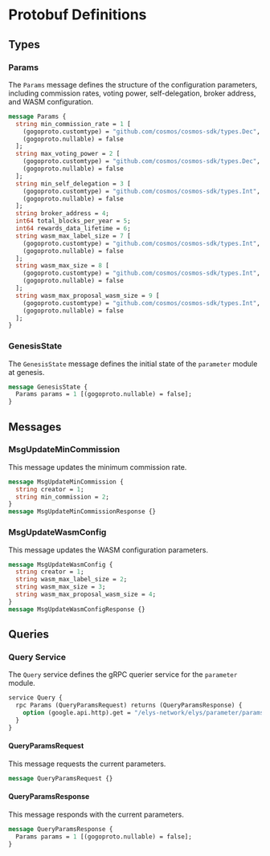<!--
order: 4
-->

# Protobuf Definitions

## Types

### Params

The `Params` message defines the structure of the configuration parameters, including commission rates, voting power, self-delegation, broker address, and WASM configuration.

```proto
message Params {
  string min_commission_rate = 1 [
    (gogoproto.customtype) = "github.com/cosmos/cosmos-sdk/types.Dec",
    (gogoproto.nullable) = false
  ];
  string max_voting_power = 2 [
    (gogoproto.customtype) = "github.com/cosmos/cosmos-sdk/types.Dec",
    (gogoproto.nullable) = false
  ];
  string min_self_delegation = 3 [
    (gogoproto.customtype) = "github.com/cosmos/cosmos-sdk/types.Int",
    (gogoproto.nullable) = false
  ];
  string broker_address = 4;
  int64 total_blocks_per_year = 5;
  int64 rewards_data_lifetime = 6;
  string wasm_max_label_size = 7 [
    (gogoproto.customtype) = "github.com/cosmos/cosmos-sdk/types.Int",
    (gogoproto.nullable) = false
  ];
  string wasm_max_size = 8 [
    (gogoproto.customtype) = "github.com/cosmos/cosmos-sdk/types.Int",
    (gogoproto.nullable) = false
  ];
  string wasm_max_proposal_wasm_size = 9 [
    (gogoproto.customtype) = "github.com/cosmos/cosmos-sdk/types.Int",
    (gogoproto.nullable) = false
  ];
}
```

### GenesisState

The `GenesisState` message defines the initial state of the `parameter` module at genesis.

```proto
message GenesisState {
  Params params = 1 [(gogoproto.nullable) = false];
}
```

## Messages

### MsgUpdateMinCommission

This message updates the minimum commission rate.

```proto
message MsgUpdateMinCommission {
  string creator = 1;
  string min_commission = 2;
}
message MsgUpdateMinCommissionResponse {}
```

### MsgUpdateWasmConfig

This message updates the WASM configuration parameters.

```proto
message MsgUpdateWasmConfig {
  string creator = 1;
  string wasm_max_label_size = 2;
  string wasm_max_size = 3;
  string wasm_max_proposal_wasm_size = 4;
}
message MsgUpdateWasmConfigResponse {}
```

## Queries

### Query Service

The `Query` service defines the gRPC querier service for the `parameter` module.

```proto
service Query {
  rpc Params (QueryParamsRequest) returns (QueryParamsResponse) {
    option (google.api.http).get = "/elys-network/elys/parameter/params";
  }
}
```

#### QueryParamsRequest

This message requests the current parameters.

```proto
message QueryParamsRequest {}
```

#### QueryParamsResponse

This message responds with the current parameters.

```proto
message QueryParamsResponse {
  Params params = 1 [(gogoproto.nullable) = false];
}
```
